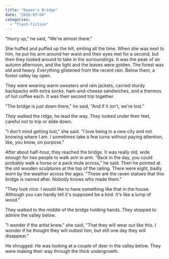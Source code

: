 ```yaml
---
title: "Raven's Bridge"
date: "2016-03-04"
categories: 
  - "flash-fiction"
---
```


"Hurry up," he said, "We're almost there."

She huffed and puffed up the hill, smiling all the time. When she was next to him, he put his arm around her waist and their eyes met for a second, but then they looked around to take in the surroundings. It was the peak of an autumn afternoon, and the light and the leaves were golden. The forest was old and heavy. Everything glistened from the recent rain. Below them, a forest valley lay open.

They were wearing warm sweaters and rain jackets, carried sturdy backpacks with extra socks, ham-and-cheese sandwiches, and a thermos of hot coffee each. It was their second trip together.

"The bridge is just down there," he said, "And if it isn't, we're lost."

They walked the ridge, he lead the way. They looked under their feet, careful not to trip or slide down.

"I don't mind getting lost," she said. "I love being in a new city and not knowing where I am. I sometimes take a few turns without paying attention, like, you know, on purpose."

After about half-hour, they reached the bridge. It was really old, wide enough for two people to walk arm in arm. "Back in the day, you could probably walk a horse or a pack mule across," he said. Then he pointed at the old wooden sculptures at the top of the railing. There were eight, badly worn by the weather across the ages. "These are the raven statues that this bridge is named after. Nobody knows who made them."

"They look nice. I would like to have something like that in the house. Although you can hardly tell it's supposed be a bird. It's like a lump of wood."

They walked to the middle of the bridge holding hands. They stopped to admire the valley below.

"I wonder if the artist knew," she said, "That they will wear out like this. I wonder if he thought they will outlast him, but still one day they will disappear."

He shrugged. He was looking at a couple of deer in the valley below. They were making their way through the thick undergrowth.
